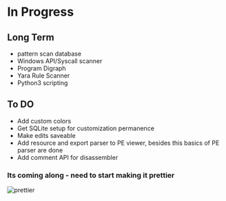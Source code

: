 # In Progress
## Long Term
- pattern scan database
- Windows API/Syscall scanner
- Program Digraph
- Yara Rule Scanner
- Python3 scripting

## To DO
- Add custom colors
- Get SQLite setup for customization permanence
- Make edits saveable
- Add resource and export parser to PE viewer, besides this basics of PE parser are done
- Add comment API for disassembler


### Its coming along - need to start making it prettier

![prettier](https://github.com/ColeStrickler/BetterThanHex/assets/82488869/7a292ad1-f120-47ca-9736-62e537c81e2f)
